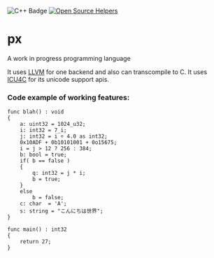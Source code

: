 ![C++ Badge](https://camo.githubusercontent.com/5470b238fcbd1a4ed9f15c650df2472ece533eb5/68747470733a2f2f696d672e736869656c64732e696f2f62616467652f7374642d632b2b31342d626c75652e737667)
[![Open Source Helpers](https://www.codetriage.com/sbuberl/px/badges/users.svg)](https://www.codetriage.com/sbuberl/px)

# px
A work in progress programming language

It uses [LLVM](https://llvm.org/) for one backend and also can transcompile to C.  It uses [ICU4C](http://site.icu-project.org/) for its unicode support apis.

### Code example of working features:
```
func blah() : void
{
	a: uint32 = 1024_u32;
	i: int32 = 7_i;
	j: int32 = i ÷ 4.0 as int32;
	0x10ADF + 0b10101001 + 0o15675;
	i = j > 12 ? 256 : 384;
	b: bool = true;
	if( b == false )
	{
		q: int32 = j * i;
		b = true;
	}
	else
		b = false;
	c: char  = 'A';
	s: string = "こんにちは世界";
}

func main() : int32
{
	return 27;
}
```
